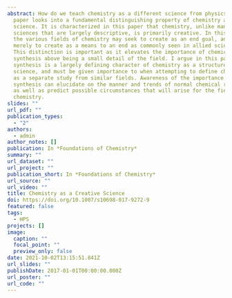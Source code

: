 ```yaml
---
abstract: How do we teach chemistry as a different science from physics? This
  paper looks into a fundamental distinguishing property of chemistry as a
  science. It is characterized in this paper that chemistry, unlike many other
  sciences that are largely descriptive, is primarily creative. In this sense,
  the various fields of chemistry may seek to create as an end goal, and not
  merely to create as a means to an end as commonly seen in allied sciences.
  This distinction is important as it elevates the importance of chemical
  synthesis above being a small detail of the field. I argue in this paper that
  synthesis is a largely defining character of chemistry as a structured
  science, and must be given importance to when attempting to define chemistry
  as a separate study from similar fields. Awareness of the importance of
  synthesis can elucidate on the manner and trends of normal chemical research
  as well as predict possible circumstances that will arise for the field of
  chemistry.
slides: ""
url_pdf: ""
publication_types:
  - "2"
authors:
  - admin
author_notes: []
publication: In *Foundations of Chemistry*
summary: ""
url_dataset: ""
url_project: ""
publication_short: In *Foundations of Chemistry*
url_source: ""
url_video: ""
title: Chemistry as a Creative Science
doi: https://doi.org/10.1007/s10698-017-9272-9
featured: false
tags:
  - HPS
projects: []
image:
  caption: ""
  focal_point: ""
  preview_only: false
date: 2021-10-02T13:15:51.841Z
url_slides: ""
publishDate: 2017-01-01T00:00:00.000Z
url_poster: ""
url_code: ""
---
```

